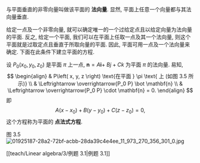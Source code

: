与平面垂直的非零向量叫做该平面的 **法向量**. 
显然, 平面上任意一个向量都与其法向量垂直.

给定一点及一个非零向量, 就可以确定唯一的一个过给定点且以给定向量为法向量的平面. 反之, 给定一个平面, 我们可以在平面上任取一点及其一个法向量, 则这个平面就是过取定点且垂直于所取向量的平面. 因此, 平面可用一点及一个法向量来确定. 下面在此条件下建立平面的方程.

设 ${P}_{0}\left( {{x}_{0},{y}_{0},{z}_{0}}\right)$ 是平面 $\pi$ 上一点, $\mathbf{n} = A\mathbf{i} +$ ${Bj} + {Ck}$ 为平面 $\pi$ 的法向量. 易知, 
$$
\begin{align}
& P\left( x, y, z \right) \text{在平面 } \pi \text{ 上 (如图 3.5 所示)} \\
& \Leftrightarrow \overrightarrow{P_0 P} \bot \mathbf{n} \\
& \Leftrightarrow \overrightarrow{P_0 P} \cdot \mathbf{n} = 0.
\end{align}
$$
即
$$
A\left( {x - {x}_{0}}\right) + B\left( {y - {y}_{0}}\right) + C\left( {z - {z}_{0}}\right) = 0, \tag{3.1}
$$
这个方程称为平面的 **点法式方程**.

图 3.5
![01925187-28a2-72bf-acbb-28da39c4e4ee_11_973_270_356_301_0.jpg](images/01925187-28a2-72bf-acbb-28da39c4e4ee_11_973_270_356_301_0.jpg)

[[teach/Linear algebra/3/例题 3.1|例题 3.1]]